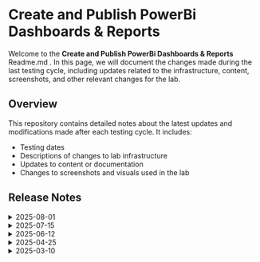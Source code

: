 # Create and Publish PowerBi Dashboards & Reports

Welcome to the  **Create and Publish PowerBi Dashboards & Reports** Readme.md . In this page, we will document the changes made during the last testing cycle, including updates related to the infrastructure, content, screenshots, and other relevant changes for the lab.

## Overview

This repository contains detailed notes about the latest updates and modifications made after each testing cycle. It includes:

- Testing dates
- Descriptions of changes to lab infrastructure
- Updates to content or documentation
- Changes to screenshots and visuals used in the lab

## Release Notes

<details>
<summary>2025-08-01</summary>

## Infrastructure Changes

- Changed OS disk SKU from Standard_LRS to Premium_LRS.

## Content Changes

- Included explicit navigation steps to ensure users reach the correct development environment.

## Screenshot Updates

- Included multiple screenshots to enhance clarity.

## Testing Notes

- **Testing Date**: 2025-08-01
- **Issues Found**: NA
- **Resolved Issues**: NA

</details>

<details>
<summary>2025-07-15</summary>

## Infrastructure Changes

NA

## Content Changes

NA

## Screenshot Updates

NA

## Testing Notes

- **Testing Date**: 2025-07-15
- **Issues Found**: The most recent testing phase was completed without any issues or complications. All systems performed as expected, and there were no errors or failures encountered during the process.
- **Resolved Issues**: NA

</details>

<details>
<summary>2025-06-12</summary>

## Infrastructure Changes

NA

## Content Changes

- **Change**: Updated the Getting started page as there were UI updates and added enhanced pictures. 

## Screenshot Updates

Updated the Getting started page nd create and publish page as there were UI and screenshots updates.

## Testing Notes

- **Testing Date**: 2025-06-12
- **Issues Found**: The most recent testing phase was completed without any issues or complications. All systems performed as expected, and there were no errors or failures encountered during the process.
- **Resolved Issues**: NA

</details>

<details>
<summary>2025-04-25</summary>

## Infrastructure Changes

NA

## Content Changes

- **Change**: * **Change**: Updated the Getting Started page to reflect recent UI changes along with minor content refinements.

- **Testing Date**: 2025-04-25
## Screenshot Updates

Updated the Getting started page as there were UI updates.

## Testing Notes

- **Testing Date**: 2025-04-25
- **Issues Found**: The most recent testing phase was completed without any issues or complications. All systems performed as expected, and there were no errors or failures encountered during the process.
- **Resolved Issues**: NA
</details>

<details>
<summary>2025-03-10</summary>

## Infrastructure Changes

NA

## Content Changes

- **Change**:
    1. Updated lab guide with multiple screenshots as there were UI changes in Power BI reports.
    2. Added few **Notes** for better understanding of the users

## Screenshot Updates

Updated screenshot with new UI changes.

## Testing Notes

- **Testing Date**: 2025-03-10
- **Issues Found**: The most recent testing phase was completed without any issues or complications. All systems performed as expected, and there were no errors or failures encountered during the process.
- **Resolved Issues**: NA
</details>
